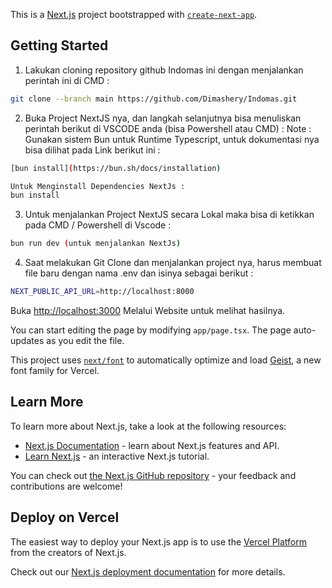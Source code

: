 This is a [Next.js](https://nextjs.org) project bootstrapped with [`create-next-app`](https://nextjs.org/docs/app/api-reference/cli/create-next-app).

## Getting Started

1. Lakukan cloning repository github Indomas ini dengan menjalankan perintah ini di CMD :

```bash
git clone --branch main https://github.com/Dimashery/Indomas.git
```
2. Buka Project NextJS nya, dan langkah selanjutnya bisa menuliskan perintah berikut di VSCODE anda (bisa Powershell atau CMD) :
Note : Gunakan sistem Bun untuk Runtime Typescript, untuk dokumentasi nya bisa dilihat pada Link berikut ini :

```bash
[bun install](https://bun.sh/docs/installation)

Untuk Menginstall Dependencies NextJs : 
bun install
```

3. Untuk menjalankan Project NextJS secara Lokal maka bisa di ketikkan pada CMD / Powershell di Vscode :

```bash
bun run dev (untuk menjalankan NextJs)
```

4. Saat melakukan Git Clone dan menjalankan project nya, harus membuat file baru dengan nama .env dan isinya sebagai berikut :

```bash
NEXT_PUBLIC_API_URL=http://localhost:8000
```


Buka [http://localhost:3000](http://localhost:3000) Melalui Website untuk melihat hasilnya.

You can start editing the page by modifying `app/page.tsx`. The page auto-updates as you edit the file.

This project uses [`next/font`](https://nextjs.org/docs/app/building-your-application/optimizing/fonts) to automatically optimize and load [Geist](https://vercel.com/font), a new font family for Vercel.

## Learn More

To learn more about Next.js, take a look at the following resources:

- [Next.js Documentation](https://nextjs.org/docs) - learn about Next.js features and API.
- [Learn Next.js](https://nextjs.org/learn) - an interactive Next.js tutorial.

You can check out [the Next.js GitHub repository](https://github.com/vercel/next.js) - your feedback and contributions are welcome!

## Deploy on Vercel

The easiest way to deploy your Next.js app is to use the [Vercel Platform](https://vercel.com/new?utm_medium=default-template&filter=next.js&utm_source=create-next-app&utm_campaign=create-next-app-readme) from the creators of Next.js.

Check out our [Next.js deployment documentation](https://nextjs.org/docs/app/building-your-application/deploying) for more details.
